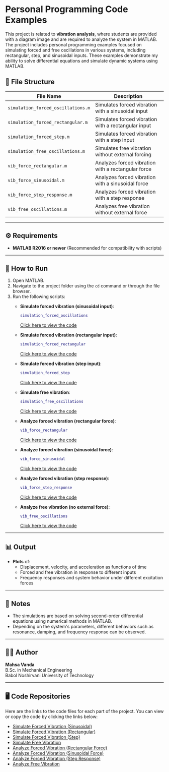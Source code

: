 # Personal Programming Code Examples

This project is related to **vibration analysis**, where students are provided with a diagram image and are required to analyze the system in MATLAB. The project includes personal programming examples focused on simulating forced and free oscillations in various systems, including rectangular, step, and sinusoidal inputs. These examples demonstrate my ability to solve differential equations and simulate dynamic systems using MATLAB.

## 📁 File Structure

| **File Name**                        | **Description**                                                       |
|--------------------------------------|-----------------------------------------------------------------------|
| `simulation_forced_oscillations.m`   | Simulates forced vibration with a sinusoidal input                   |
| `simulation_forced_rectangular.m`    | Simulates forced vibration with a rectangular input                  |
| `simulation_forced_step.m`           | Simulates forced vibration with a step input                         |
| `simulation_free_oscillations.m`     | Simulates free vibration without external forcing                    |
| `vib_force_rectangular.m`            | Analyzes forced vibration with a rectangular force                    |
| `vib_force_sinusoidal.m`             | Analyzes forced vibration with a sinusoidal force                     |
| `vib_force_step_response.m`          | Analyzes forced vibration with a step response                        |
| `vib_free_oscillations.m`            | Analyzes free vibration without external force                        |

---

## ⚙️ Requirements

- **MATLAB R2016 or newer** (Recommended for compatibility with scripts)

---

## 🚀 How to Run

1. Open MATLAB.
2. Navigate to the project folder using the `cd` command or through the file browser.
3. Run the following scripts:
   - **Simulate forced vibration (sinusoidal input)**:
     ```matlab
     simulation_forced_oscillations
     ```
     [Click here to view the code](https://github.com/Mahsa1819/Personal-Programming-Code-Example/blob/main/simulation_forced_oscillations.m)

   - **Simulate forced vibration (rectangular input)**:
     ```matlab
     simulation_forced_rectangular
     ```
     [Click here to view the code](https://github.com/Mahsa1819/Personal-Programming-Code-Example/blob/main/simulation_forced_rectangular.m)

   - **Simulate forced vibration (step input)**:
     ```matlab
     simulation_forced_step
     ```
     [Click here to view the code](https://github.com/Mahsa1819/Personal-Programming-Code-Example/blob/main/simulation_forced_step.m)

   - **Simulate free vibration**:
     ```matlab
     simulation_free_oscillations
     ```
     [Click here to view the code](https://github.com/Mahsa1819/Personal-Programming-Code-Example/blob/main/simulation_free_oscillations.m)

   - **Analyze forced vibration (rectangular force)**:
     ```matlab
     vib_force_rectangular
     ```
     [Click here to view the code](https://github.com/Mahsa1819/Personal-Programming-Code-Example/blob/main/vib_force_rectangular.m)

   - **Analyze forced vibration (sinusoidal force)**:
     ```matlab
     vib_force_sinusoidal
     ```
     [Click here to view the code](https://github.com/Mahsa1819/Personal-Programming-Code-Example/blob/main/vib_force_sinusoidal.m)

   - **Analyze forced vibration (step response)**:
     ```matlab
     vib_force_step_response
     ```
     [Click here to view the code](https://github.com/Mahsa1819/Personal-Programming-Code-Example/blob/main/vib_force_step_response.m)

   - **Analyze free vibration (no external force)**:
     ```matlab
     vib_free_oscillations
     ```
     [Click here to view the code](https://github.com/Mahsa1819/Personal-Programming-Code-Example/blob/main/vib_free_oscillations.m)

---

## 📊 Output

- **Plots** of:
  - Displacement, velocity, and acceleration as functions of time
  - Forced and free vibration in response to different inputs
  - Frequency responses and system behavior under different excitation forces

---

## 📌 Notes

- The simulations are based on solving second-order differential equations using numerical methods in MATLAB.
- Depending on the system's parameters, different behaviors such as resonance, damping, and frequency response can be observed.

---

## 👩‍💻 Author

**Mahsa Vanda**  
B.Sc. in Mechanical Engineering  
Babol Noshirvani University of Technology

---

## 🖥️ Code Repositories

Here are the links to the code files for each part of the project. You can view or copy the code by clicking the links below:

- [Simulate Forced Vibration (Sinusoidal)](https://github.com/Mahsa1819/Personal-Programming-Code-Example/blob/main/simulation_forced_oscillations.m)
- [Simulate Forced Vibration (Rectangular)](https://github.com/Mahsa1819/Personal-Programming-Code-Example/blob/main/simulation_forced_rectangular.m)
- [Simulate Forced Vibration (Step)](https://github.com/Mahsa1819/Personal-Programming-Code-Example/blob/main/simulation_forced_step.m)
- [Simulate Free Vibration](https://github.com/Mahsa1819/Personal-Programming-Code-Example/blob/main/simulation_free_oscillations.m)
- [Analyze Forced Vibration (Rectangular Force)](https://github.com/Mahsa1819/Personal-Programming-Code-Example/blob/main/vib_force_rectangular.m)
- [Analyze Forced Vibration (Sinusoidal Force)](https://github.com/Mahsa1819/Personal-Programming-Code-Example/blob/main/vib_force_sinusoidal.m)
- [Analyze Forced Vibration (Step Response)](https://github.com/Mahsa1819/Personal-Programming-Code-Example/blob/main/vib_force_step_response.m)
- [Analyze Free Vibration](https://github.com/Mahsa1819/Personal-Programming-Code-Example/blob/main/vib_free_oscillations.m)
